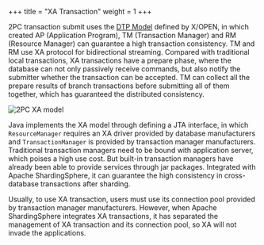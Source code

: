 +++
title = "XA Transaction"
weight = 1
+++

2PC transaction submit uses the [DTP Model](http://pubs.opengroup.org/onlinepubs/009680699/toc.pdf) defined by X/OPEN, 
in which created AP (Application Program), TM (Transaction Manager) and RM (Resource Manager) can guarantee a high transaction consistency.
TM and RM use XA protocol for bidirectional streaming. 
Compared with traditional local transactions, XA transactions have a prepare phase, where the database can not only passively receive commands, but also notify the submitter whether the transaction can be accepted. 
TM can collect all the prepare results of branch transactions before submitting all of them together, which has guaranteed the distributed consistency.

![2PC XA model](https://shardingsphere.apache.org/document/current/img/transaction/2pc-tansaction-modle.png)

Java implements the XA model through defining a JTA interface, in which `ResourceManager` requires an XA driver provided by database manufacturers and `TransactionManager` is provided by transaction manager manufacturers. 
Traditional transaction managers need to be bound with application server, which poises a high use cost. But built-in transaction managers have already been able to provide services through jar packages. 
Integrated with Apache ShardingSphere, it can guarantee the high consistency in cross-database transactions after sharding.

Usually, to use XA transaction, users must use its connection pool provided by transaction manager manufacturers. 
However, when Apache ShardingSphere integrates XA transactions, it has separated the management of XA transaction and its connection pool, so XA will not invade the applications.
